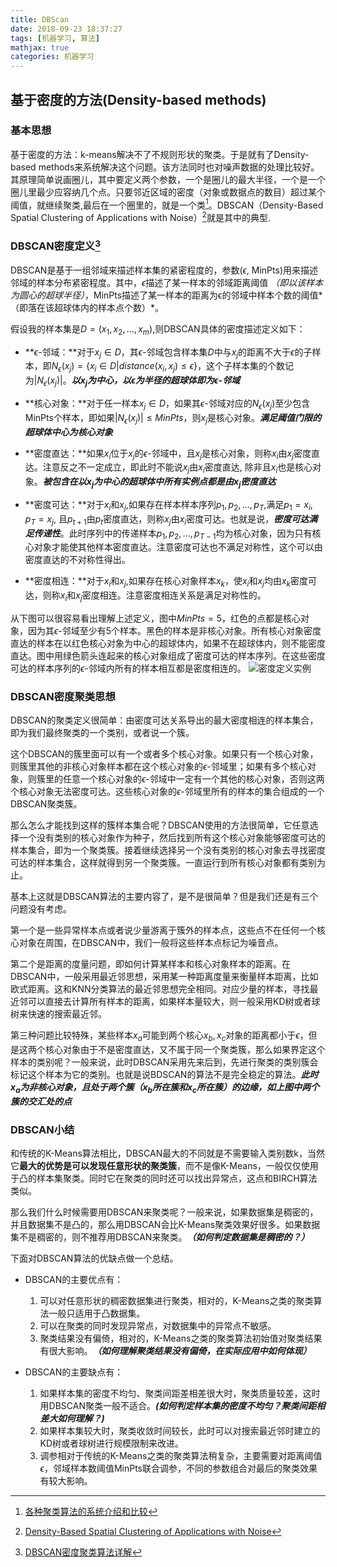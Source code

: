 ```yaml
---
title: DBScan
date: 2018-09-23 18:37:27
tags: [机器学习, 算法]
mathjax: true
categories: 机器学习
---
```


## 基于密度的方法(Density-based methods)
### 基本思想
基于密度的方法：k-means解决不了不规则形状的聚类。于是就有了Density-based methods来系统解决这个问题。该方法同时也对噪声数据的处理比较好。其原理简单说画圈儿，其中要定义两个参数，一个是圈儿的最大半径，一个是一个圈儿里最少应容纳几个点。只要邻近区域的密度（对象或数据点的数目）超过某个阈值，就继续聚类,最后在一个圈里的，就是一个类[^各种聚类算法]。DBSCAN（Density-Based Spatial Clustering of Applications with Noise）[^dbscan论文]就是其中的典型.

### DBSCAN密度定义[^刘建平博客]
DBSCAN是基于一组邻域来描述样本集的紧密程度的，参数($\epsilon$, MinPts)用来描述邻域的样本分布紧密程度。其中，$\epsilon$描述了某一样本的邻域距离阈值 *（即以该样本为圆心的超球半径）*，MinPts描述了某一样本的距离为ϵ的邻域中样本个数的阈值*（即落在该超球体内的样本点个数）*。
 
假设我的样本集是$D=(x_1,x_2,...,x_m)$,则DBSCAN具体的密度描述定义如下：
 - **$\epsilon$-邻域：**对于$x_j \in D$，其$\epsilon$-邻域包含样本集$D$中与$x_j$的距离不大于$\epsilon$的子样本，即$N_{\epsilon}(x_j)=\{ x_i \in D|distance(x_i, x_j) \leq \epsilon\}$，这个子样本集的个数记为$|N_{\epsilon}(x_j)|$。***以$x_j$为中心，以$\epsilon$为半径的超球体即为$\epsilon$-邻域***
 - **核心对象：**对于任一样本$x_j \in D$，如果其$\epsilon$-邻域对应的$N_{\epsilon}(x_j)$至少包含MinPts个样本，即如果$|N_{\epsilon}(x_j)| \leq MinPts$，则$x_j$是核心对象。***满足阈值门限的超球体中心为核心对象***

 - **密度直达：**如果$x_i$位于$x_j$的$\epsilon$-邻域中，且$x_j$是核心对象，则称$x_i$由$x_j$密度直达。注意反之不一定成立，即此时不能说$x_j$由$x_i$密度直达, 除非且$x_i$也是核心对象。***被包含在以$x_j$为中心的超球体中所有实例点都是由$x_j$密度直达***

 - **密度可达：**对于$x_i$和$x_j$,如果存在样本样本序列$p_1,p_2,...,p_T$,满足$p_1=x_i,p_T=x_j$, 且$p_{t+1}$由$p_t$密度直达，则称$x_j$由$x_i$密度可达。也就是说，***密度可达满足传递性***。此时序列中的传递样本$p_1,p_2,...,p_{T-1}$均为核心对象，因为只有核心对象才能使其他样本密度直达。注意密度可达也不满足对称性，这个可以由密度直达的不对称性得出。

 - **密度相连：**对于$x_i$和$x_j$,如果存在核心对象样本$x_k$，使$x_i$和$x_j$均由$x_k$密度可达，则称$x_i$和$x_j$密度相连。注意密度相连关系是满足对称性的。

从下图可以很容易看出理解上述定义，图中$MinPts=5$，红色的点都是核心对象，因为其$\epsilon$-邻域至少有5个样本。黑色的样本是非核心对象。所有核心对象密度直达的样本在以红色核心对象为中心的超球体内，如果不在超球体内，则不能密度直达。图中用绿色箭头连起来的核心对象组成了密度可达的样本序列。在这些密度可达的样本序列的$\epsilon$-邻域内所有的样本相互都是密度相连的。
![密度定义实例](https://upload-images.jianshu.io/upload_images/2268630-a41e2aff0b0018c1.png?imageMogr2/auto-orient/strip%7CimageView2/2/w/1240)
### DBSCAN密度聚类思想
DBSCAN的聚类定义很简单：由密度可达关系导出的最大密度相连的样本集合，即为我们最终聚类的一个类别，或者说一个簇。

这个DBSCAN的簇里面可以有一个或者多个核心对象。如果只有一个核心对象，则簇里其他的非核心对象样本都在这个核心对象的$\epsilon$-邻域里；如果有多个核心对象，则簇里的任意一个核心对象的$\epsilon$-邻域中一定有一个其他的核心对象，否则这两个核心对象无法密度可达。这些核心对象的$\epsilon$-邻域里所有的样本的集合组成的一个DBSCAN聚类簇。

那么怎么才能找到这样的簇样本集合呢？DBSCAN使用的方法很简单，它任意选择一个没有类别的核心对象作为种子，然后找到所有这个核心对象能够密度可达的样本集合，即为一个聚类簇。接着继续选择另一个没有类别的核心对象去寻找密度可达的样本集合，这样就得到另一个聚类簇。一直运行到所有核心对象都有类别为止。

基本上这就是DBSCAN算法的主要内容了，是不是很简单？但是我们还是有三个问题没有考虑。

第一个是一些异常样本点或者说少量游离于簇外的样本点，这些点不在任何一个核心对象在周围，在DBSCAN中，我们一般将这些样本点标记为噪音点。

第二个是距离的度量问题，即如何计算某样本和核心对象样本的距离。在DBSCAN中，一般采用最近邻思想，采用某一种距离度量来衡量样本距离，比如欧式距离。这和KNN分类算法的最近邻思想完全相同。对应少量的样本，寻找最近邻可以直接去计算所有样本的距离，如果样本量较大，则一般采用KD树或者球树来快速的搜索最近邻。

第三种问题比较特殊，某些样本$x_a$可能到两个核心$x_b, x_c$对象的距离都小于$\epsilon$，但是这两个核心对象由于不是密度直达，又不属于同一个聚类簇，那么如果界定这个样本的类别呢？一般来说，此时DBSCAN采用先来后到，先进行聚类的类别簇会标记这个样本为它的类别。也就是说BDSCAN的算法不是完全稳定的算法。***此时$x_a$为非核心对象，且处于两个簇（$x_b$所在簇和$x_c$所在簇）的边缘，如上图中两个簇的交汇处的点***

### DBSCAN小结
和传统的K-Means算法相比，DBSCAN最大的不同就是不需要输入类别数k，当然它**最大的优势是可以发现任意形状的聚类簇**，而不是像K-Means，一般仅仅使用于凸的样本集聚类。同时它在聚类的同时还可以找出异常点，这点和BIRCH算法类似。

那么我们什么时候需要用DBSCAN来聚类呢？一般来说，如果数据集是稠密的，并且数据集不是凸的，那么用DBSCAN会比K-Means聚类效果好很多。如果数据集不是稠密的，则不推荐用DBSCAN来聚类。***（如何判定数据集是稠密的？）***

下面对DBSCAN算法的优缺点做一个总结。
 - DBSCAN的主要优点有：
   1. 可以对任意形状的稠密数据集进行聚类，相对的，K-Means之类的聚类算法一般只适用于凸数据集。
    2. 可以在聚类的同时发现异常点，对数据集中的异常点不敏感。
    3. 聚类结果没有偏倚，相对的，K-Means之类的聚类算法初始值对聚类结果有很大影响。***（如何理解聚类结果没有偏倚，在实际应用中如何体现）***

 - DBSCAN的主要缺点有：
    1. 如果样本集的密度不均匀、聚类间距差相差很大时，聚类质量较差，这时用DBSCAN聚类一般不适合。***(如何判定样本集的密度不均匀？聚类间距相差大如何理解？)***
    2. 如果样本集较大时，聚类收敛时间较长，此时可以对搜索最近邻时建立的KD树或者球树进行规模限制来改进。
    3. 调参相对于传统的K-Means之类的聚类算法稍复杂，主要需要对距离阈值$\epsilon$，邻域样本数阈值MinPts联合调参，不同的参数组合对最后的聚类效果有较大影响。


[^各种聚类算法]: [各种聚类算法的系统介绍和比较](https://blog.csdn.net/abc200941410128/article/details/78541273)
[^dbscan论文]: [Density-Based Spatial Clustering of Applications with Noise](https://www.aaai.org/Papers/KDD/1996/KDD96-037.pdf)
[^刘建平博客]: [DBSCAN密度聚类算法详解](https://www.cnblogs.com/pinard/p/6208966.html)
